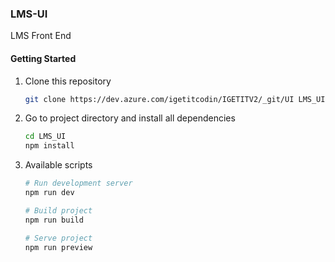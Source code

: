 ### LMS-UI

LMS Front End

#### Getting Started

1. Clone this repository

    ```bash
    git clone https://dev.azure.com/igetitcodin/IGETITV2/_git/UI LMS_UI
    ```

2. Go to project directory and install all dependencies

    ```bash
    cd LMS_UI
    npm install
    ```

3. Available scripts

    ```bash
    # Run development server
    npm run dev

    # Build project
    npm run build

    # Serve project
    npm run preview
    ```
